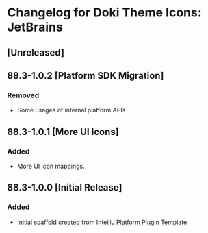 <!-- Keep a Changelog guide -> https://keepachangelog.com -->

# Changelog for Doki Theme Icons: JetBrains

## [Unreleased]

## 88.3-1.0.2 [Platform SDK Migration]

### Removed
- Some usages of internal platform APIs 

## 88.3-1.0.1 [More UI Icons]

### Added
- More UI icon mappings.

## 88.3-1.0.0 [Initial Release]

### Added
- Initial scaffold created from [IntelliJ Platform Plugin Template](https://github.com/JetBrains/intellij-platform-plugin-template)

